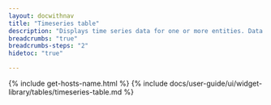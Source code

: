 ```yaml
---
layout: docwithnav
title: "Timeseries table"
description: "Displays time series data for one or more entities. Data for each entity is displayed in a separate tab. Columns are configured to display entity fields, attributes, or telemetry data. Highly customizable via cell content functions and row style functions."
breadcrumbs: "true"
breadcrumbs-steps: "2"
hidetoc: "true"

---
```

{% include get-hosts-name.html %}
{% include docs/user-guide/ui/widget-library/tables/timeseries-table.md %}
